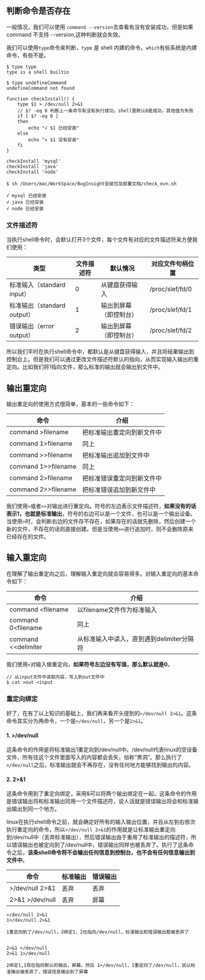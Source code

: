 ## 判断命令是否存在

一般情况，我们可以使用 `command --version`去查看有没有安装成功，但是如果command 不支持 --version,这种判断就会失效。

我们可以使用`type`命令来判断，`type` 是 shell 内建的命令。`which`有些系统是内建命令，有些不是。

```
$ type type
type is a shell builtin

$ type undefineCommand
undefineCommand not found
```

```
function checkInstall() {
	type $1 > /dev/null 2>&1
	// $? -eq 0 判断上一条命令有没有执行成功，shell里默认0是成功，其他值为失败
	if [ $? -eq 0 ] 
	then 
		echo "√ $1 已经安装"
	else
		echo "× $1 没有安装"
	fi
}

checkInstall 'mysql'
checkInstall 'java'
checkInstall 'node'
```

```
$ sh /Users/mac/WorkSpace/BugInsight安装包及部署文档/check_evn.sh 

√ mysql 已经安装
√ java 已经安装
√ node 已经安装
```



### 文件描述符

当执行shell命令时，会默认打开3个文件，每个文件有对应的文件描述符来方便我们使用：

| 类型                        | 文件描述符 | 默认情况               | 对应文件句柄位置 |
| --------------------------- | ---------- | ---------------------- | ---------------- |
| 标准输入（standard input）  | 0          | 从键盘获得输入         | /proc/slef/fd/0  |
| 标准输出（standard output） | 1          | 输出到屏幕（即控制台） | /proc/slef/fd/1  |
| 错误输出（error output）    | 2          | 输出到屏幕（即控制台） | /proc/slef/fd/2  |

所以我们平时在执行shell命令中，都默认是从键盘获得输入，并且将结果输出到控制台上。但是我们可以通过更改文件描述符默认的指向，从而实现输入输出的重定向。比如我们将1指向文件，那么标准的输出就会输出到文件中。

## 输出重定向

输出重定向的使用方式很简单，基本的一些命令如下：

| 命令                | 介绍                       |
| ------------------- | -------------------------- |
| command >filename   | 把标准输出重定向到新文件中 |
| command 1>filename  | 同上                       |
| command >>filename  | 把标准输出追加到文件中     |
| command 1>>filename | 同上                       |
| command 2>filename  | 把标准错误重定向到新文件中 |
| command 2>>filename | 把标准错误追加到新文件中   |

我们使用`>`或者`>>`对输出进行重定向。符号的左边表示文件描述符，**如果没有的话表示1，也就是标准输出**，符号的右边可以是一个文件，也可以是一个输出设备。当使用`>`时，会判断右边的文件存不存在，如果存在的话就先删除，然后创建一个新的文件，不存在的话则直接创建。但是当使用`>>`进行追加时，则不会删除原来已经存在的文件。



## 输入重定向

在理解了输出重定向之后，理解输入重定向就会容易得多。对输入重定向的基本命令如下：

| 命令                | 介绍                                      |
| ------------------- | ----------------------------------------- |
| command <filename   | 以filename文件作为标准输入                |
| command 0<filename  | 同上                                      |
| command <<delimiter | 从标准输入中读入，直到遇到delimiter分隔符 |

我们使用`<`对输入做重定向，**如果符号左边没有写值，那么默认就是0**。

```
// 从input文件中读取内容，写入到out文件中
$ cat >out <input

```

### 重定向绑定

好了，在有了以上知识的基础上，我们再来看开头提到的`>/dev/null 2>&1`。这条命令其实分为两命令，一个是`>/dev/null`，另一个是`2>&1`。

#### 1. >/dev/null

这条命令的作用是将标准输出1重定向到/dev/null中。/dev/null代表linux的空设备文件，所有往这个文件里面写入的内容都会丢失，俗称“黑洞”。那么执行了`>/dev/null`之后，标准输出就会不再存在，没有任何地方能够找到输出的内容。

#### 2. 2>&1

这条命令用到了重定向绑定，采用&可以将两个输出绑定在一起。这条命令的作用是错误输出将和标准输出同用一个文件描述符，说人话就是错误输出将会和标准输出输出到同一个地方。

linux在执行shell命令之前，就会确定好所有的输入输出位置，并且从左到右依次执行重定向的命令，所以`>/dev/null 2>&1`的作用就是让标准输出重定向到/dev/null中（丢弃标准输出），然后错误输出由于重用了标准输出的描述符，所以错误输出也被定向到了/dev/null中，错误输出同样也被丢弃了。执行了这条命令之后，**该条shell命令将不会输出任何信息到控制台，也不会有任何信息输出到文件中**。

| 命令            | 标准输出 | 错误输出 |
| --------------- | -------- | -------- |
| >/dev/null 2>&1 | 丢弃     | 丢弃     |
| 2>&1 >/dev/null | 丢弃     | 屏幕     |

```
>/dev/null 2>&1
1>/dev/null 2>&1

1重定向到了/dev/null，2绑定1，2也指向/dev/null，标准输出和错误输出都被丢弃了


2>&1 >/dev/null
2>&1 1>/dev/null

2绑定1,1现在指向默认的输出，屏幕。然后 1>/dev/null，1重定向了/dev/null，说以标准输出被丢弃了，错误信息输出到了屏幕
```

